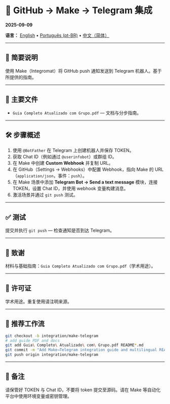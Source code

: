 # 🔗 GitHub → Make → Telegram 集成
**2025-09-09**

**语言：** [English](README.md) • [Português (pt-BR)](README.pt-BR.md) • [中文（简体）](README.zh-CN.md)

---

## 📌 简要说明

使用 Make（Integromat）将 GitHub push 通知发送到 Telegram 机器人。基于所提供的指南。

---

## 📂 主要文件

- `Guia Completo Atualizado com Grupo.pdf` — 文档与分步指南。

---

## 🛠️ 步骤概述

1. 使用 `@BotFather` 在 Telegram 上创建机器人并保存 TOKEN。  
2. 获取 Chat ID（例如通过 `@userinfobot`）或群组 ID。  
3. 在 Make 中创建 **Custom Webhook** 并复制 URL。  
4. 在 GitHub（Settings → Webhooks）中配置 Webhook，指向 Make 的 URL（`application/json`，事件：`push`）。  
5. 在 Make 场景中添加 **Telegram Bot → Send a text message** 模块，连接 TOKEN，设置 Chat ID，并使用 webhook 变量构建消息。  
6. 激活场景并通过 `git push` 测试。

---

## ✅ 测试

提交并执行 `git push` — 检查通知是否到达 Telegram。

---

## 🙌 致谢

材料与基础指南：`Guia Completo Atualizado com Grupo.pdf`（学术用途）。

---

## 📜 许可证

学术用途。重复使用请注明来源。

---

## 🔁 推荐工作流

```bash
git checkout -b integration/make-telegram
# add guide PDF and docs
git add Guia\ Completo\ Atualizado\ com\ Grupo.pdf README*.md
git commit -m "Add Make→Telegram integration guide and multilingual READMEs"
git push origin integration/make-telegram
```

---

## 📝 备注

请保管好 TOKEN 与 Chat ID，不要将 token 提交至源码。请在 Make 等自动化平台中使用环境变量或密钥管理。
